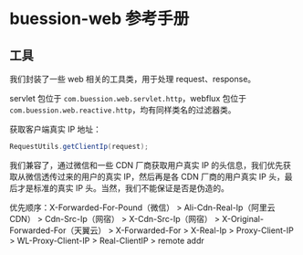 # buession-web 参考手册


## 工具


我们封装了一些 web 相关的工具类，用于处理 request、response。

servlet 包位于 `com.buession.web.servlet.http`，webflux 包位于 `com.buession.web.reactive.http`，均有同样类名的过滤器类。


获取客户端真实 IP 地址：

```java
RequestUtils.getClientIp(request);
```

我们兼容了，通过微信和一些 CDN 厂商获取用户真实 IP 的头信息，我们优先获取从微信透传过来的用户的真实 IP，然后再是各 CDN 厂商的用户真实 IP 头，最后才是标准的真实 IP 头。当然，我们不能保证是否是伪造的。

优先顺序：X-Forwarded-For-Pound（微信） > Ali-Cdn-Real-Ip（阿里云 CDN） > Cdn-Src-Ip（网宿） > X-Cdn-Src-Ip（网宿） > X-Original-Forwarded-For（天翼云） > X-Forwarded-For > X-Real-Ip > Proxy-Client-IP > WL-Proxy-Client-IP > Real-ClientIP > remote addr